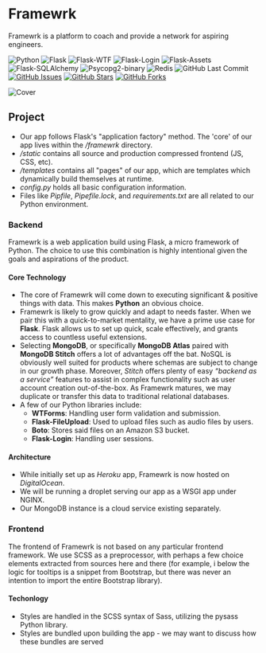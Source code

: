 # Framewrk

Framewrk is a platform to coach and provide a network for aspiring engineers.

![Python](https://img.shields.io/badge/Python-3.7-blue.svg?longCache=true&style=flat-square&logo=python&logoColor=white&colorA=4c566a&colorB=5e81ac)
![Flask](https://img.shields.io/badge/Flask-1.0.2-blue.svg?longCache=true&style=flat-square&logo=flask&colorA=4c566a&colorB=5e81ac)
![Flask-WTF](https://img.shields.io/badge/FlaskWTF-0.14.2-blue.svg?longCache=true&style=flat-square&logo=flask&colorA=4c566a&colorB=5e81ac)
![Flask-Login](https://img.shields.io/badge/Flask--Login-0.4.1-blue.svg?longCache=true&style=flat-square&logo=flask&colorA=4c566a&colorB=5e81ac)
![Flask-Assets](https://img.shields.io/badge/Flask--Assets-0.12-blue.svg?longCache=true&style=flat-square&logo=flask&colorA=4c566a&colorB=5e81ac)
![Flask-SQLAlchemy](https://img.shields.io/badge/Flask--SQLAlchemy-2.3.2-red.svg?longCache=true&style=flat-square&logo=flask&logoColor=white&colorA=4c566a&colorB=5e81ac)
![Psycopg2-binary](https://img.shields.io/badge/Psycopg2--Binary-v2.7.7-red.svg?longCache=true&style=flat-square&logo=PostgreSQL&logoColor=white&colorA=4c566a&colorB=bf616a)
![Redis](https://img.shields.io/badge/Redis-v3.2.1-red.svg?longCache=true&style=flat-square&logo=Redis&logoColor=white&colorA=4c566a&colorB=bf616a)
![GitHub Last Commit](https://img.shields.io/github/last-commit/google/skia.svg?style=flat-square&colorA=4c566a&colorB=a3be8c&logo=GitHub)
[![GitHub Issues](https://img.shields.io/github/issues/Framewrk-Agency/Framewrk.svg?style=flat-square&colorB=ebcb8b&colorA=4c566a&logo=GitHub)](https://github.com/Framewrk-Agency/Framewrk/issues)
[![GitHub Stars](https://img.shields.io/github/stars/Framewrk-Agency/Framewrk.svg?style=flat-square&colorB=ebcb8b&colorA=4c566a&logo=GitHub)](https://github.com/Framewrk-Agency/Framewrk/stargazers)
[![GitHub Forks](https://img.shields.io/github/forks/Framewrk-Agency/Framewrk.svg?style=flat-square&colorB=ebcb8b&colorA=4c566a&logo=GitHub)](https://github.com/Framewrk-Agency/Framewrk/network)


![Cover](https://framewrk.nyc3.cdn.digitaloceanspaces.com/img/github-image-3.jpg)

## Project

* Our app follows Flask's "application factory" method. The 'core' of our app lives within the */framewrk* directory.
* */static* contains all source and production compressed frontend (JS, CSS, etc).
* */templates* contains all "pages" of our app, which are templates which dynamically build themselves at runtime.
* *config.py* holds all basic configuration information.
* Files like *Pipfile*, *Pipefile.lock*, and *requirements.txt* are all related to our Python environment.

### Backend

Framewrk is a web application build using Flask, a micro framework of Python. The choice to use this combination is highly intentional given the goals and aspirations of the product.

#### Core Technology

* The core of Framewrk will come down to executing significant & positive things with data. This makes **Python** an obvious choice.
* Framewrk is likely to grow quickly and adapt to needs faster. When we pair this with a quick-to-market mentality, we have a prime use case for **Flask**. Flask allows us to set up quick, scale effectively, and grants access to countless useful extensions.
* Selecting **MongoDB**, or specifically **MongoDB Atlas** paired with **MongoDB Stitch** offers a lot of advantages off the bat. NoSQL is obviously well suited for products where schemas are subject to change in our growth phase. Moreover, *Stitch* offers plenty of easy *“backend as a service”* features to assist in complex functionality such as user account creation out-of-the-box. As Framewrk matures, we may duplicate or transfer this data to traditional relational databases.
* A few of our Python libraries include:
  * **WTForms**: Handling user form validation and submission.
  * **Flask-FileUpload**: Used to upload files such as audio files by users.
  * **Boto**: Stores said files on an Amazon S3 bucket.
  * **Flask-Login**: Handling user sessions.

#### Architecture

* While initially set up as *Heroku* app, Framewrk is now hosted on *DigitalOcean*.
* We will be running a droplet serving our app as a WSGI app under NGINX.
* Our MongoDB instance is a cloud service existing separately.

### Frontend

The frontend of Framewrk is not based on any particular frontend framework. We use SCSS as a preprocessor, with perhaps a few choice elements extracted from sources here and there (for example, i below the logic for tooltips is a snippet from Bootstrap, but there was never an intention to import the entire Bootstrap library).

#### Techonlogy

* Styles are handled in the SCSS syntax of Sass, utilizing the pysass Python library.
* Styles are bundled upon building the app - we may want to discuss how these bundles are served
